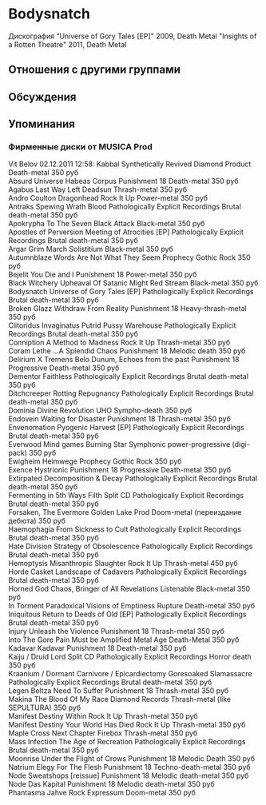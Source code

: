 # Bodysnatch

Дискография
"Universe of Gory Tales [EP]" 2009, Death Metal
"Insights of a Rotten Theatre" 2011, Death Metal

## Отношения с другими группами


## Обсуждения


## Упоминания

### Фирменные диски от MUSICA Prod

Vit Belov 02.12.2011 12:58:
Kabbal	Synthetically Revived	Diamond Product	Death-metal	350 руб<BR>Absurd Universe	Habeas Corpus	Punishment 18	Death-metal	350 руб<BR>Agabus	Last Way Left	Deadsun	Thrash-metal	350 руб<BR>Andro Coulton	Dragonhead	Rock It Up	Power-metal	350 руб<BR>Antraks	Spewing Wrath Blood	Pathologically Explicit Recordings	Brutal death-metal	350 руб<BR>Apokrypha	To The Seven	Black Attack	Black-metal	350 руб<BR>Apostles of Perversion	Meeting of Atrocities [EP]	Pathologically Explicit Recordings	Brutal death-metal	350 руб<BR>Argar	Grim March	Solistitium	Black-metal	350 руб<BR>Autumnblaze	Words Are Not What They Seem	Prophecy	Gothic Rock	350 руб<BR>Bejelit	You Die and I	Punishment 18	Power-metal	350 руб<BR>Black Witchery	Upheaval Of Satanic Might	Red Stream	Black-metal	350 руб<BR>Bodysnatch	Universe of Gory Tales [EP]	Pathologically Explicit Recordings	Brutal death-metal	350 руб<BR>Broken Glazz	Withdraw From Reality	Punishment 18	Heavy-thrash-metal	350 руб<BR>Clitoridus Invaginatus	Putrid Pussy Warehouse	Pathologically Explicit Recordings	Brutal death-metal	350 руб<BR>Conniption	A Method to Madness	Rock It Up	Thrash-metal	350 руб<BR>Coram Lethe	...A Splendid Chaos	Punishment 18	Melodic death	350 руб<BR>Delirium X Tremens	Belo Dunum, Echoes from the past	Punishment 18	Progressive Death-metal	350 руб<BR>Dementor	Faithless	Pathologically Explicit Recordings	Brutal death-metal	350 руб<BR>Ditchcreeper	Rotting Repugnancy	Pathologically Explicit Recordings	Brutal death-metal	350 руб<BR>Dominia	Divine Revolution	UHO	Sympho-death	350 руб<BR>Endovein	Waiting for Disaster	Punishment 18	Thrash-metal	350 руб<BR>Envenomation	Pyogenic Harvest [EP]	Pathologically Explicit Recordings	Brutal death-metal	350 руб<BR>Everwood	Mind games	Burning Star	Symphonic power-progressive (digi-pack)	350 руб<BR>Ewigheim	Heimwege	Prophecy	Gothic Rock	350 руб<BR>Exence	Hystrionic	Punishment 18	Progressive Death-metal	350 руб<BR>Extirpated	Decomposition & Decay	Pathologically Explicit Recordings	Brutal death-metal	350 руб<BR>Fermenting in 5th Ways Filth	Split CD	Pathologically Explicit Recordings	Brutal death-metal	350 руб<BR>Forsaken, The	Evermore	Golden Lake Prod	Doom-metal (переиздание дебюта)	350 руб<BR>Haemophagia	From Sickness to Cult	Pathologically Explicit Recordings	Brutal death-metal	350 руб<BR>Hate Division	Strategy of Obsolescence	Pathologically Explicit Recordings	Brutal death-metal	350 руб<BR>Hemoptysis	Misanthropic Slaughter	Rock It Up	Thrash-metal	450 руб<BR>Horde Casket	Landscape of Cadavers	Pathologically Explicit Recordings	Brutal death-metal	350 руб<BR>Horned God	Chaos, Bringer of All Revelations	Listenable	Black-metal	350 руб<BR>In Torment	Paradoxical Visions of Emptiness	Rupture  	Death-metal	350 руб<BR>Iniquitous	Return to Deeds of Old [EP]	Pathologically Explicit Recordings	Brutal death-metal	350 руб<BR>Injury	Unleash the Violence	Punishment 18	Thrash-metal	350 руб<BR>Into The Gore	Pain Must be Amplified	Metal Age	Death-Metal	350 руб<BR>Kadavar	Kadavar	Punishment 18	Death-metal	350 руб<BR>Kaiju / Druid Lord	Split CD	Pathologically Explicit Recordings	Horror death	350 руб<BR>Kraanium / Dormant Carnivore / Epicardiectomy	Goresoaked Slamassacre	Pathologically Explicit Recordings	Brutal death-metal	350 руб<BR>Legen Beltza	Need To Suffer	Punishment 18	Thrash-metal	350 руб<BR>Makina	The Blood Of My Race	Diamond Records	Thrash-metal (like SEPULTURA)	350 руб<BR>Manifest Destiny	Within	Rock It Up	Thrash-metal	350 руб<BR>Manifest Destiny	Your World Has Died	Rock It Up	Thrash-metal	350 руб<BR>Maple Cross	Next Chapter	Firebox	Thrash-metal	350 руб<BR>Mass Infection	The Age of Recreation	Pathologically Explicit Recordings	Brutal death-metal	350 руб<BR>Moonrise	Under the Flight of Crows	Punishment 18	Melodic Death	350 руб<BR>Natrium	Elegy For The Flesh	Punishment 18	Techno-death-metal	350 руб<BR>Node	Sweatshops [reissue]	Punishment 18	Melodic death-metal	350 руб<BR>Node	Das Kapital	Punishment 18	Melodic death-metal	350 руб<BR>Phantasma	Jahve	Rock Expressum	Doom-metal	350 руб<BR><BR>

